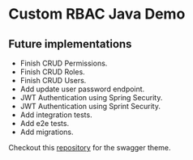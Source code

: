 # Custom RBAC Java Demo

## Future implementations

- Finish CRUD Permissions.
- Finish CRUD Roles.
- Finish CRUD Users.
- Add update user password endpoint.
- JWT Authentication using Spring Security.
- JWT Authentication using Sprint Security.
- Add integration tests.
- Add e2e tests.
- Add migrations.

Checkout this [repository](https://github.com/tauisilva/Swagger-dartk-spring-boot) for the swagger theme.

